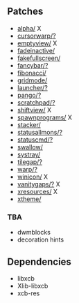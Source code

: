 ## Patches

- [alpha/](https://dwm.suckless.org/patches/alpha) X
- [cursorwarp/?](https://dwm.suckless.org/patches/cursorwarp)
- [emptyview/](https://dwm.suckless.org/patches/emptyview) X
- [fadeinactive/](https://dwm.suckless.org/patches/fadeinactive)
- [fakefullscreen/](https://dwm.suckless.org/patches/fakefullscreen/)
- [fancybar/?](https://dwm.suckless.org/patches/fancybar/)
- [fibonacci/](https://dwm.suckless.org/patches/fibonacci)
- [gridmode/](https://dwm.suckless.org/patches/gridmode)
- [launcher/?](https://dwm.suckless.org/patches/launcher)
- [pango/?](https://dwm.suckless.org/patches/pango)
- [scratchpad/?](https://dwm.suckless.org/patches/scratchpad)
- [shiftview/](https://lists.suckless.org/dev/1104/7590.html) X
- [spawnprograms/](https://dwm.suckless.org/patches/spawnprograms) X
- [stacker/](https://dwm.suckless.org/patches/stacker)
- [statusallmons/?](https://dwm.suckless.org/patches/statusallmons)
- [statuscmd/?](https://dwm.suckless.org/patches/statuscmd)
- [swallow/](https://dwm.suckless.org/patches/swallow)
- [systray/](https://dwm.suckless.org/patches/systray)
- [tilegap/?](https://dwm.suckless.org/patches/tilegap)
- [warp/?](https://dwm.suckless.org/patches/warp)
- [winicon/](https://dwm.suckless.org/patches/winicon) X
- [vanitygaps/?](https://dwm.suckless.org/patches/vanitygaps) X
- [xresources/](https://dwm.suckless.org/patches/xresources) X
- [xtheme/](https://dwm.suckless.org/patches/xtheme)

### TBA

- dwmblocks
- decoration hints

## Dependencies

- libxcb
- Xlib-libxcb
- xcb-res

